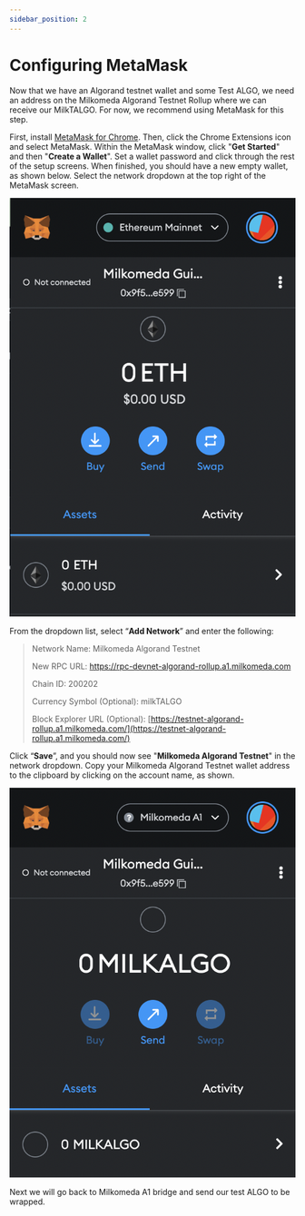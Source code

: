 ```yaml
---
sidebar_position: 2
---
```


# Configuring MetaMask

Now that we have an Algorand testnet wallet and some Test ALGO, we need an address on the Milkomeda Algorand Testnet Rollup where we can receive our MilkTALGO. For now, we recommend using MetaMask for this step.

First, install [MetaMask for Chrome](https://chrome.google.com/webstore/detail/metamask/nkbihfbeogaeaoehlefnkodbefgpgknn). Then, click the Chrome Extensions icon <img src="/img/puzzle-icon" alt="" className="img-icon" /> and select MetaMask. Within the MetaMask window, click "**Get Started**" and then "**Create a Wallet**". Set a wallet password and click through the rest of the setup screens. When finished, you should have a new empty wallet, as shown below. Select the network dropdown at the top right of the MetaMask screen.

![](/img/algorand-eth.png)

From the dropdown list, select “**Add Network**” and enter the following:

> Network Name: Milkomeda Algorand Testnet
> 
> New RPC URL: https://rpc-devnet-algorand-rollup.a1.milkomeda.com
> 
> Chain ID: 200202
> 
> Currency Symbol (Optional): milkTALGO
> 
> Block Explorer URL (Optional): [https://testnet-algorand-rollup.a1.milkomeda.com/](https://testnet-algorand-rollup.a1.milkomeda.com/)

Click “**Save**”, and you should now see "**Milkomeda Algorand Testnet**" in the network dropdown. Copy your Milkomeda Algorand Testnet wallet address to the clipboard by clicking on the account name, as shown.

![](/img/algorand-milk.png)

Next we will go back to Milkomeda A1 bridge and send our test ALGO to be wrapped.
